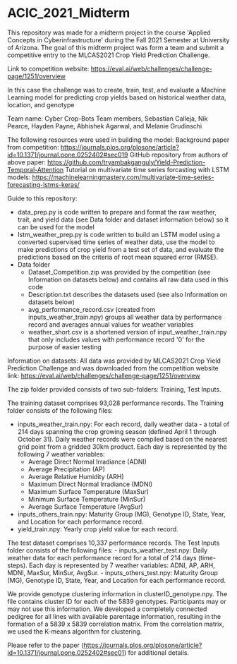 # ACIC_2021_Midterm

This repository was made for a midterm project in the course 'Applied Concepts in Cyberinfrastructure' during the Fall 2021 Semester at University of Arizona.
The goal of this midterm project was form a team and submit a competitive entry to the MLCAS2021 Crop Yield Prediction Challenge.

Link to competition website: https://eval.ai/web/challenges/challenge-page/1251/overview

In this case the challenge was to create, train, test, and evaluate a Machine Learning model for predicting crop yields based on historical weather data, location, and genotype

Team name: Cyber Crop-Bots
Team members, Sebastian Calleja, Nik Pearce, Hayden Payne, Abhishek Agarwal, and Melanie Grudinschi

The following resources were used in building the model:
Background paper from competition: https://journals.plos.org/plosone/article?id=10.1371/journal.pone.0252402#sec019
GitHub repository from authors of above paper: https://github.com/tryambakganguly/Yield-Prediction-Temporal-Attention
Tutorial on multivariate time series forcasting with LSTM models: https://machinelearningmastery.com/multivariate-time-series-forecasting-lstms-keras/

Guide to this repository:
- data_prep.py is code written to prepare and format the raw weather, trait, and yield data (see Data folder and dataset information below) so it can be used for the model
- lstm_weather_prep.py is code written to build an LSTM model using a converted supervised time series of weather data, use the model to make predictions of crop yield from a test set of data, and evaluate the predictions based on the criteria of root mean squared error (RMSE).
- Data folder 
    - Dataset_Competition.zip was provided by the competition (see Information on datasets below) and contains all raw data used in this code
    - Description.txt describes the datasets used (see also Information on datasets below)
    - avg_performance_record.csv (created from inputs_weather_train.npy) groups all weather data by performance record and averages annual values for weather variables
    - weather_short.csv is a shortened version of input_weather_train.npy that only includes values with performance record '0' for the purpose of easier testing

Information on datasets:
All data was provided by MLCAS2021 Crop Yield Prediction Challenge and was downloaded from the competition website link:
https://eval.ai/web/challenges/challenge-page/1251/overview

The zip folder provided consists of two sub-folders: Training, Test Inputs.

The training dataset comprises 93,028 performance records. The Training folder consists of the following files:
  - inputs_weather_train.npy: For each record, daily weather data - a total of 214 days spanning the crop growing season (defined April 1 through October 31). Daily weather    records were compiled based on the nearest grid point from a gridded 30km product. Each day is represented by the following 7 weather variables:
      - Average Direct Normal Irradiance (ADNI)
      - Average Precipitation (AP)
      - Average Relative Humidity (ARH)
      - Maximum Direct Normal Irradiance (MDNI)
      - Maximum Surface Temperature (MaxSur)
      - Minimum Surface Temperature (MinSur)
      - Average Surface Temperature (AvgSur)
  - inputs_others_train.npy: Maturity Group (MG), Genotype ID, State, Year, and Location for each performance record.
  - yield_train.npy: Yearly crop yield value for each record.

The test dataset comprises 10,337 performance records. The Test Inputs folder consists of the following files:
    - inputs_weather_test.npy: Daily weather data for each performance record for a total of 214 days (time-steps). Each day is represented by 7 weather variables: ADNI, AP, ARH, MDNI, MaxSur, MinSur, AvgSur.
    - inputs_others_test.npy: Maturity Group (MG), Genotype ID, State, Year, and Location for each performance record.

We provide genotype clustering information in clusterID_genotype.npy. The file contains cluster ID for each of the 5839 genotypes. Participants may or may not use this information. We developed a completely connected pedigree for all lines with available parentage information, resulting in the formation of a 5839 x 5839 correlation matrix. From the correlation matrix, we used the K-means algorithm for clustering. 

Please refer to the paper (https://journals.plos.org/plosone/article?id=10.1371/journal.pone.0252402#sec01) for additional details.
